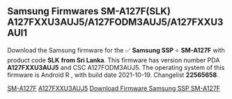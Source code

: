 <h2>Samsung Firmwares SM-A127F(SLK) A127FXXU3AUJ5/A127FODM3AUJ5/A127FXXU3AUI1</h2>
Download the Samsung firmware for the ✅ <strong>Samsung SSP </strong> ⭐ <strong>SM-A127F</strong> with product code <strong>SLK</strong> <strong> from Sri Lanka</strong>. This firmware has version number PDA <strong>A127FXXU3AUJ5</strong> and CSC A127FODM3AUJ5. The operating system of this firmware is Android R , with build date 2021-10-19. Changelist <strong>22565658</strong>.


[SM-A127F](https://samfirm.shop/samsung/model/SM-A127F)
[A127FXXU3AUJ5](https://samfirm.shop/samsung/pda/A127FXXU3AUJ5)
[Download Firmware Samsung SSP SM-A127F](https://samfirm.shop/samsung/firmware/467871)
